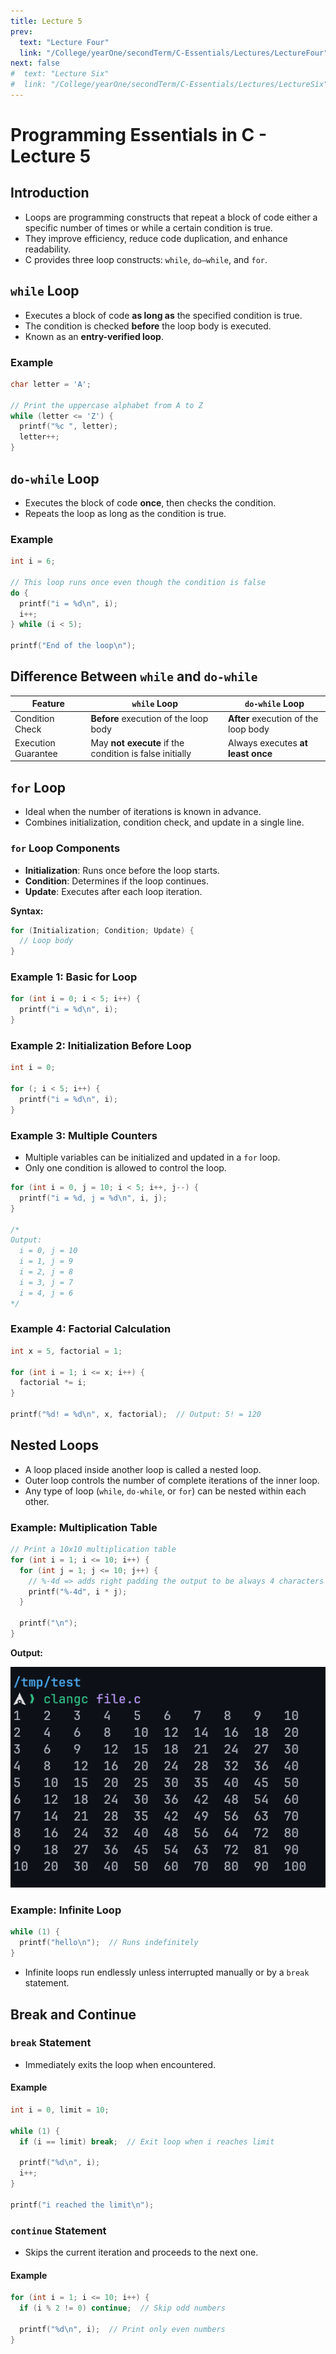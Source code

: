 ```yaml
---
title: Lecture 5
prev:
  text: "Lecture Four"
  link: "/College/yearOne/secondTerm/C-Essentials/Lectures/LectureFour"
next: false
#  text: "Lecture Six"
#  link: "/College/yearOne/secondTerm/C-Essentials/Lectures/LectureSix"
---
```


# Programming Essentials in C - Lecture 5

## Introduction

- Loops are programming constructs that repeat a block of code either a specific number of times or while a certain condition is true.
- They improve efficiency, reduce code duplication, and enhance readability.
- C provides three loop constructs: `while`, `do–while`, and `for`.

## `while` Loop

- Executes a block of code **as long as** the specified condition is true.
- The condition is checked **before** the loop body is executed.
- Known as an **entry-verified loop**.

### Example

```C
char letter = 'A';

// Print the uppercase alphabet from A to Z
while (letter <= 'Z') {
  printf("%c ", letter);
  letter++;
}
```

## `do-while` Loop

- Executes the block of code **once**, then checks the condition.
- Repeats the loop as long as the condition is true.

### Example

```C
int i = 6;

// This loop runs once even though the condition is false
do {
  printf("i = %d\n", i);
  i++;
} while (i < 5);

printf("End of the loop\n");
```

## Difference Between `while` and `do-while`

| Feature             | `while` Loop                                            | `do-while` Loop                      |
| ------------------- | ------------------------------------------------------- | ------------------------------------ |
| Condition Check     | **Before** execution of the loop body                   | **After** execution of the loop body |
| Execution Guarantee | May **not execute** if the condition is false initially | Always executes **at least once**    |

## `for` Loop

- Ideal when the number of iterations is known in advance.
- Combines initialization, condition check, and update in a single line.

### `for` Loop Components

- **Initialization**: Runs once before the loop starts.
- **Condition**: Determines if the loop continues.
- **Update**: Executes after each loop iteration.

**Syntax:**

```C
for (Initialization; Condition; Update) {
  // Loop body
}
```

### Example 1: Basic for Loop

```C
for (int i = 0; i < 5; i++) {
  printf("i = %d\n", i);
}
```

### Example 2: Initialization Before Loop

```C
int i = 0;

for (; i < 5; i++) {
  printf("i = %d\n", i);
}
```

### Example 3: Multiple Counters

- Multiple variables can be initialized and updated in a `for` loop.
- Only one condition is allowed to control the loop.

```C
for (int i = 0, j = 10; i < 5; i++, j--) {
  printf("i = %d, j = %d\n", i, j);
}

/*
Output:
  i = 0, j = 10
  i = 1, j = 9
  i = 2, j = 8
  i = 3, j = 7
  i = 4, j = 6
*/
```

### Example 4: Factorial Calculation

```C
int x = 5, factorial = 1;

for (int i = 1; i <= x; i++) {
  factorial *= i;
}

printf("%d! = %d\n", x, factorial);  // Output: 5! = 120
```

## Nested Loops

- A loop placed inside another loop is called a nested loop.
- Outer loop controls the number of complete iterations of the inner loop.
- Any type of loop (`while`, `do-while`, or `for`) can be nested within each other.

### Example: Multiplication Table

```C
// Print a 10x10 multiplication table
for (int i = 1; i <= 10; i++) {
  for (int j = 1; j <= 10; j++) {
    // %-4d => adds right padding the output to be always 4 characters long
    printf("%-4d", i * j);
  }

  printf("\n");
}
```

**Output:**

![](../imgs/figure.png)

### Example: Infinite Loop

```C
while (1) {
  printf("hello\n");  // Runs indefinitely
}
```

- Infinite loops run endlessly unless interrupted manually or by a `break` statement.

## Break and Continue

### `break` Statement

- Immediately exits the loop when encountered.

#### Example

```C
int i = 0, limit = 10;

while (1) {
  if (i == limit) break;  // Exit loop when i reaches limit

  printf("%d\n", i);
  i++;
}

printf("i reached the limit\n");
```

### `continue` Statement

- Skips the current iteration and proceeds to the next one.

#### Example

```C
for (int i = 1; i <= 10; i++) {
  if (i % 2 != 0) continue;  // Skip odd numbers

  printf("%d\n", i);  // Print only even numbers
}
```
